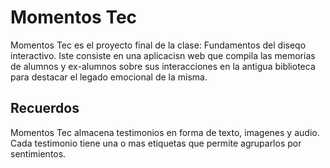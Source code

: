 # Momentos Tec
Momentos Tec es el proyecto final de la clase: Fundamentos del diseqo interactivo. Iste consiste en una aplicacisn web que compila las memorias de alumnos y ex-alumnos sobre sus interacciones en la antigua biblioteca para destacar el legado emocional de la misma. 

## Recuerdos
Momentos Tec almacena testimonios en forma de texto, imagenes y audio. Cada testimonio tiene una o mas etiquetas que permite agruparlos por sentimientos.

